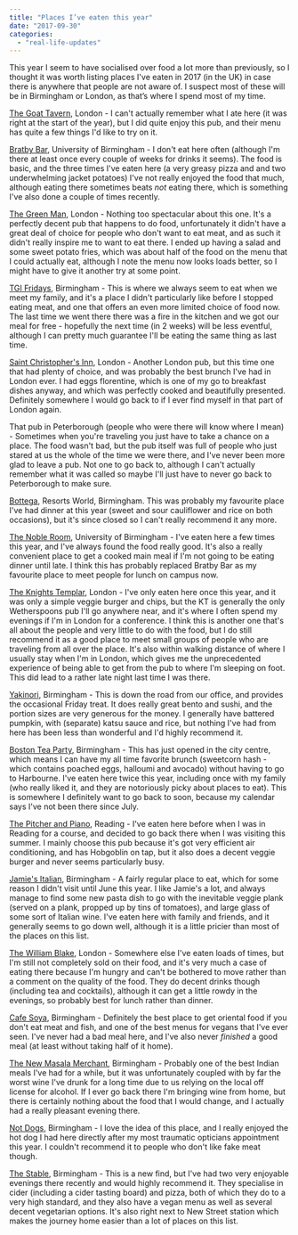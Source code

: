 ```yaml
---
title: "Places I’ve eaten this year"
date: "2017-09-30"
categories: 
  - "real-life-updates"
---
```


This year I seem to have socialised over food a lot more than previously, so I thought it was worth listing places I've eaten in 2017 (in the UK) in case there is anywhere that people are not aware of. I suspect most of these will be in Birmingham or London, as that’s where I spend most of my time.

[The Goat Tavern](https://www.greeneking-pubs.co.uk/pub/goat-tavern-mayfair/c0628/), London - I can't actually remember what I ate here (it was right at the start of the year), but I did quite enjoy this pub, and their menu has quite a few things I'd like to try on it.

[Bratby Bar](http://www.birmingham.ac.uk/maps/facilities/bratby-bar.aspx), University of Birmingham - I don't eat here often (although I'm there at least once every couple of weeks for drinks it seems). The food is basic, and the three times I've eaten here (a very greasy pizza and and two underwhelming jacket potatoes) I've not really enjoyed the food that much, although eating there sometimes beats _not_ eating there, which is something I've also done a couple of times recently.

[The Green Man](https://www.thegreenmanw1.co.uk/), London - Nothing too spectacular about this one. It's a perfectly decent pub that happens to do food, unfortunately it didn't have a great deal of choice for people who don't want to eat meat, and as such it didn't really inspire me to want to eat there. I ended up having a salad and some sweet potato fries, which was about half of the food on the menu that I could actually eat, although I note the menu now looks loads better, so I might have to give it another try at some point.

[TGI Fridays](https://www.tgifridays.co.uk/birmingham), Birmingham - This is where we always seem to eat when we meet my family, and it's a place I didn't particularly like before I stopped eating meat, and one that offers an even more limited choice of food now. The last time we went there there was a fire in the kitchen and we got our meal for free - hopefully the next time (in 2 weeks) will be less eventful, although I can pretty much guarantee I'll be eating the same thing as last time.

[Saint Christopher's Inn](http://www.stchristopherspub.co.uk/), London - Another London pub, but this time one that had plenty of choice, and was probably the best brunch I've had in London ever. I had eggs florentine, which is one of my go to breakfast dishes anyway, and which was perfectly cooked and beautifully presented. Definitely somewhere I would go back to if I ever find myself in that part of London again.

That pub in Peterborough (people who were there will know where I mean) - Sometimes when you're traveling you just have to take a chance on a place. The food wasn't bad, but the pub itself was full of people who just stared at us the whole of the time we were there, and I've never been more glad to leave a pub. Not one to go back to, although I can't actually remember what it was called so maybe I'll just have to never go back to Peterborough to make sure.

[Bottega](https://www.tripadvisor.co.uk/Restaurant_Review-g186402-d9711996-Reviews-Bottega-Birmingham_West_Midlands_England.html), Resorts World, Birmingham. This was probably my favourite place I've had dinner at this year (sweet and sour cauliflower and rice on both occasions), but it's since closed so I can't really recommend it any more.

[The Noble Room](http://www.birmingham.ac.uk/community/university-campus/retail/restaurants.aspx), University of Birmingham - I've eaten here a few times this year, and I've always found the food really good. It's also a really convenient place to get a cooked main meal if I'm not going to be eating dinner until late. I think this has probably replaced Bratby Bar as my favourite place to meet people for lunch on campus now.

[The Knights Templar](https://www.jdwetherspoon.com/pubs/all-pubs/england/london/the-knights-templar-near-fleet-street), London - I've only eaten here once this year, and it was only a simple veggie burger and chips, but the KT is generally the only Wetherspoons pub I'll go anywhere near, and it's where I often spend my evenings if I'm in London for a conference. I think this is another one that's all about the people and very little to do with the food, but I do still recommend it as a good place to meet small groups of people who are traveling from all over the place. It's also within walking distance of where I usually stay when I'm in London, which gives me the unprecedented experience of being able to get from the pub to where I'm sleeping on foot. This did lead to a rather late night last time I was there.

[Yakinori](http://www.yakinori.co.uk/selly-oak/), Birmingham - This is down the road from our office, and provides the occasional Friday treat. It does really great bento and sushi, and the portion sizes are very generous for the money. I generally have battered pumpkin, with (separate) katsu sauce and rice, but nothing I've had from here has been less than wonderful and I'd highly recommend it.

[Boston Tea Party](http://www.bostonteaparty.co.uk/our_cafes/birmingham.php), Birmingham - This has just opened in the city centre, which means I can have my all time favorite brunch (sweetcorn hash - which contains poached eggs, halloumi and avocado) without having to go to Harbourne. I've eaten here twice this year, including once with my family (who really liked it, and they are notoriously picky about places to eat). This is somewhere I definitely want to go back to soon, because my calendar says I've not been there since July.

[The Pitcher and Piano](http://www.pitcherandpiano.com/where-are-we/Reading), Reading - I've eaten here before when I was in Reading for a course, and decided to go back there when I was visiting this summer. I mainly choose this pub because it's got very efficient air conditioning, and has Hobgoblin on tap, but it also does a decent veggie burger and never seems particularly busy.

[Jamie's Italian](https://www.jamieoliver.com/italian/restaurants/birmingham/), Birmingham - A fairly regular place to eat, which for some reason I didn't visit until June this year. I like Jamie's a lot, and always manage to find some new pasta dish to go with the inevitable veggie plank (served on a plank, propped up by tins of tomatoes), and large glass of some sort of Italian wine. I've eaten here with family and friends, and it generally seems to go down well, although it is a little pricier than most of the places on this list.

[The William Blake](https://www.craft-pubs.co.uk/thewilliamblake), London - Somewhere else I've eaten loads of times, but I'm still not completely sold on their food, and it's very much a case of eating there because I'm hungry and can't be bothered to move rather than a comment on the quality of the food. They do decent drinks though (including tea and cocktails), although it can get a little rowdy in the evenings, so probably best for lunch rather than dinner.

[Cafe Soya](http://www.cafesoya.co.uk/), Birmingham - Definitely the best place to get oriental food if you don't eat meat and fish, and one of the best menus for vegans that I've ever seen. I've never had a bad meal here, and I've also never _finished_ a good meal (at least without taking half of it home).

[The New Masala Merchant](http://thenewmasalamerchant.co.uk/), Birmingham - Probably one of the best Indian meals I've had for a while, but it was unfortunately coupled with by far the worst wine I've drunk for a long time due to us relying on the local off license for alcohol. If I ever go back there I'm bringing wine from home, but there is certainly nothing about the food that I would change, and I actually had a really pleasant evening there.

[Not Dogs](https://www.notdogs.co.uk/), Birmingham - I love the idea of this place, and I really enjoyed the hot dog I had here directly after my most traumatic opticians appointment this year. I couldn't recommend it to people who don't like fake meat though.

[The Stable](http://stablepizza.com/locations/birmingham/), Birmingham - This is a new find, but I've had two very enjoyable evenings there recently and would highly recommend it. They specialise in cider (including a cider tasting board) and pizza, both of which they do to a very high standard, and they also have a vegan menu as well as several decent vegetarian options. It's also right next to New Street station which makes the journey home easier than a lot of places on this list.
